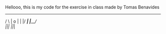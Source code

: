 Hellooo, this is my code for the exercise in class made by Tomas Benavides 


  _____     ____
 /      \  |  o | 
|        |/ ___\| 
|_________/     
|_|_| |_|_|